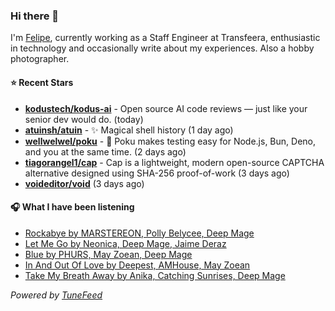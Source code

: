 ### Hi there 👋

I'm [Felipe](https://felipevm.com), currently working as a Staff Engineer at Transfeera, enthusiastic in technology and occasionally write about my experiences. Also a hobby photographer.

#### ⭐ Recent Stars
- **[kodustech/kodus-ai](https://github.com/kodustech/kodus-ai)** - Open source AI code reviews — just like your senior dev would do. (today)
- **[atuinsh/atuin](https://github.com/atuinsh/atuin)** - ✨ Magical shell history (1 day ago)
- **[wellwelwel/poku](https://github.com/wellwelwel/poku)** - 🐷 Poku makes testing easy for Node.js, Bun, Deno, and you at the same time. (2 days ago)
- **[tiagorangel1/cap](https://github.com/tiagorangel1/cap)** - Cap is a lightweight, modern open-source CAPTCHA alternative designed using SHA-256 proof-of-work (3 days ago)
- **[voideditor/void](https://github.com/voideditor/void)** (3 days ago)

#### 🎧 What I have been listening
- [Rockabye by MARSTEREON, Polly Belycee, Deep Mage](https://open.spotify.com/track/1cpaZAa0b5wuliBDNpDsI2)
- [Let Me Go by Neonica, Deep Mage, Jaime Deraz](https://open.spotify.com/track/5VzYeoVo635UBXOOSXdgqM)
- [Blue by PHURS, May Zoean, Deep Mage](https://open.spotify.com/track/3eFSeRgAIMrk7GoXI2sRaA)
- [In And Out Of Love by Deepest, AMHouse, May Zoean](https://open.spotify.com/track/40HaJYvvO1jMAdf9U0pcFI)
- [Take My Breath Away by Anika, Catching Sunrises, Deep Mage](https://open.spotify.com/track/7f3pNv3Hkjhf8PgnxLpXMh)

_Powered by [TuneFeed](https://tunefeed.app?ref=github.com)_
